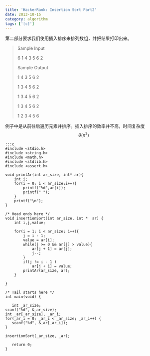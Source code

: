```yaml
---
title: 'HackerRank: Insertion Sort Part2'
date: 2013-10-15
category: algorithm
tags: ['[c]']
---
```


第二部分要求我们使用插入排序来排列数组，并把结果打印出来。
<!-- excerpt -->

>Sample Input
>
>6
>1 4 3 5 6 2
>
>Sample Output
>
>1 4 3 5 6 2 
>
>1 3 4 5 6 2 
>
>1 3 4 5 6 2 
>
>1 3 4 5 6 2 
>
>1 2 3 4 5 6 

例子中是从前往后遍历元素并排序。插入排序的效率并不高，时间复杂度 $$\theta(n^2)$$

    :::c
    #include <stdio.h>
    #include <string.h>
    #include <math.h>
    #include <stdlib.h>
    #include <assert.h>

    void printAr(int ar_size, int* ar){
        int i;
        for(i = 0; i < ar_size;i++){
            printf("%d",ar[i]);
            printf(" ");
        }
        printf("\n");
    }

    /* Head ends here */
    void insertionSort(int ar_size, int *  ar) {
        int i,j,value;
        
        for(i = 1; i < ar_size; i++){
            j = i - 1;
            value = ar[i];
            while(j >= 0 && ar[j] > value){
                ar[j + 1] = ar[j];
                j--;
            }
            if(j != i - 1 )
                ar[j + 1] = value;
            printAr(ar_size, ar);
        }

    }

    /* Tail starts here */
    int main(void) {
       
       int _ar_size;
    scanf("%d", &_ar_size);
    int _ar[_ar_size], _ar_i;
    for(_ar_i = 0; _ar_i < _ar_size; _ar_i++) { 
       scanf("%d", &_ar[_ar_i]); 
    }

    insertionSort(_ar_size, _ar);
       
       return 0;
    }
